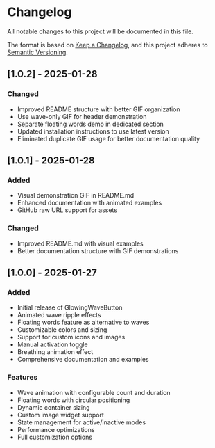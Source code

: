 # Changelog

All notable changes to this project will be documented in this file.

The format is based on [Keep a Changelog](https://keepachangelog.com/en/1.0.0/),
and this project adheres to [Semantic Versioning](https://semver.org/spec/v2.0.0.html).

## [1.0.2] - 2025-01-28

### Changed
- Improved README structure with better GIF organization
- Use wave-only GIF for header demonstration
- Separate floating words demo in dedicated section
- Updated installation instructions to use latest version
- Eliminated duplicate GIF usage for better documentation quality

## [1.0.1] - 2025-01-28

### Added
- Visual demonstration GIF in README.md
- Enhanced documentation with animated examples
- GitHub raw URL support for assets

### Changed
- Improved README.md with visual examples
- Better documentation structure with GIF demonstrations

## [1.0.0] - 2025-01-27

### Added
- Initial release of GlowingWaveButton
- Animated wave ripple effects
- Floating words feature as alternative to waves
- Customizable colors and sizing
- Support for custom icons and images
- Manual activation toggle
- Breathing animation effect
- Comprehensive documentation and examples

### Features
- Wave animation with configurable count and duration
- Floating words with circular positioning
- Dynamic container sizing
- Custom image widget support
- State management for active/inactive modes
- Performance optimizations
- Full customization options
